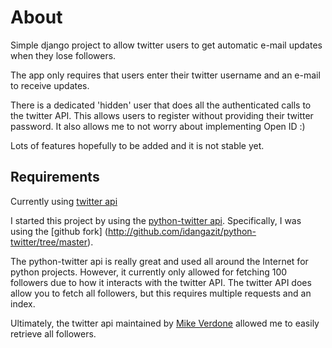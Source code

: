 About
========

Simple django project to allow twitter users to get automatic e-mail updates when
they lose followers.

The app only requires that users enter their twitter username and an e-mail to
receive updates.

There is a dedicated 'hidden' user that does all the authenticated calls to the
twitter API.  This allows users to register without providing their twitter
password.  It also allows me to not worry about implementing Open ID :)

Lots of features hopefully to be added and it is not stable yet.

Requirements
--------

Currently using [twitter api](http://github.com/sixohsix/twitter)

I started this project by using the
[python-twitter api](http://code.google.com/p/python-twitter/).  Specifically,
I was using the [github fork] (http://github.com/idangazit/python-twitter/tree/master).

The python-twitter api is really great and used all around the Internet for
python projects.  However, it currently only allowed for fetching 100 followers
due to how it interacts with the twitter API.  The twitter API does allow you
to fetch all followers, but this requires multiple requests and an index.

Ultimately, the twitter api maintained by [Mike Verdone](http://mike.verdone.ca)
allowed me to easily retrieve all followers.
